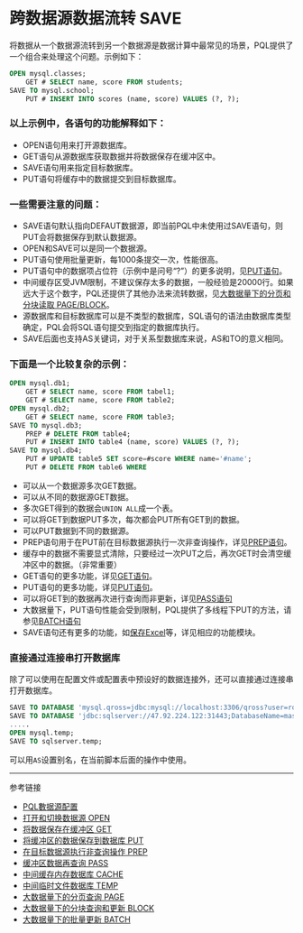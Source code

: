 # 跨数据源数据流转 SAVE
将数据从一个数据源流转到另一个数据源是数据计算中最常见的场景，PQL提供了一个组合来处理这个问题。示例如下：
```sql
OPEN mysql.classes;
    GET # SELECT name, score FROM students;
SAVE TO mysql.school;
    PUT # INSERT INTO scores (name, score) VALUES (?, ?);
```
### 以上示例中，各语句的功能解释如下：
* OPEN语句用来打开源数据库。
* GET语句从源数据库获取数据并将数据保存在缓冲区中。
* SAVE语句用来指定目标数据库。
* PUT语句将缓存中的数据提交到目标数据库。  

### 一些需要注意的问题：
* SAVE语句默认指向DEFAUT数据源，即当前PQL中未使用过SAVE语句，则PUT会将数据保存到默认数据源。
* OPEN和SAVE可以是同一个数据源。
* PUT语句使用批量更新，每1000条提交一次，性能很高。
* PUT语句中的数据项占位符（示例中是问号“?”）的更多说明，见[PUT语句](/pql/put.md)。
* 中间缓存区受JVM限制，不建议保存太多的数据，一般经验是20000行。如果远大于这个数字，PQL还提供了其他办法来流转数据，见[大数据量下的分页和分块读取 PAGE/BLOCK](/pql/page.md)。
* 源数据库和目标数据库可以是不类型的数据库，SQL语句的语法由数据库类型确定，PQL会将SQL语句提交到指定的数据库执行。
* SAVE后面也支持AS关键词，对于关系型数据库来说，AS和TO的意义相同。
  
### 下面是一个比较复杂的示例：
```sql
OPEN mysql.db1;
    GET # SELECT name, score FROM tabel1;
    GET # SELECT name, score FROM table2;
OPEN mysql.db2;
    GET # SELECT name, score FROM table3;
SAVE TO mysql.db3;
    PREP # DELETE FROM table4;
    PUT # INSERT INTO table4 (name, score) VALUES (?, ?);
SAVE TO mysql.db4;
    PUT # UPDATE table5 SET score=#score WHERE name='#name';
    PUT # DELETE FROM table6 WHERE 
```
* 可以从一个数据源多次GET数据。
* 可以从不同的数据源GET数据。
* 多次GET得到的数据会`UNION ALL`成一个表。
* 可以将GET到数据PUT多次，每次都会PUT所有GET到的数据。
* 可以PUT数据到不同的数据源。
* PREP语句用于在PUT前在目标数据源执行一次非查询操作，详见[PREP语句](/pql/prep.md)。
* 缓存中的数据不需要显式清除，只要经过一次PUT之后，再次GET时会清空缓冲区中的数据。（非常重要）
* GET语句的更多功能，详见[GET语句](/pql/prep.md)。
* PUT语句的更多功能，详见[PUT语句](/pql/put.md)。
* 可以将GET到的数据再次进行查询而非更新，详见[PASS语句](/pql/pass.md)
* 大数据量下，PUT语句性能会受到限制，PQL提供了多线程下PUT的方法，请参见[BATCH语句](/pql/batch.md)
* SAVE语句还有更多的功能，如[保存Excel](/pql/excel.md)等，详见相应的功能模块。

### 直接通过连接串打开数据库

除了可以使用在配置文件或配置表中预设好的数据连接外，还可以直接通过连接串打开数据库。
```sql
SAVE TO DATABASE 'mysql.qross=jdbc:mysql://localhost:3306/qross?user=root&password=diablo&useUnicode=true&characterEncoding=utf-8&useSSL=false' AS 'mysql.temp';
SAVE TO DATABASE 'jdbc:sqlserver://47.92.224.122:31443;DatabaseName=master' DRIVER 'com.microsoft.sqlserver.jdbc.SQLServerDriver' USERNAME 'sa' PASSWORD '123' AS 'sqlserver.temp';
.....
OPEN mysql.temp;
SAVE TO sqlserver.temp;
```
可以用`AS`设置别名，在当前脚本后面的操作中使用。
    
---
参考链接

* [PQL數据源配置](/pql/properties.md)
* [打开和切换数据源 OPEN](/pql/open.md)
* [将数据保存在缓冲区 GET](/pql/get.md)
* [将缓冲区的数据保存到数据库 PUT](/pql/put.md)
* [在目标数据源执行非查询操作 PREP](/pql/prep.md)
* [缓冲区数据再查询 PASS](/pql/pass.md)
* [中间缓存内存数据库 CACHE](/pql/cache.md)
* [中间临时文件数据库 TEMP](/pql/temp.md)
* [大数据量下的分页查询 PAGE](/pql/page.md)
* [大数据量下的分块查询和更新 BLOCK](/pql/block.md)
* [大数据量下的批量更新 BATCH](/pql/batch.md)